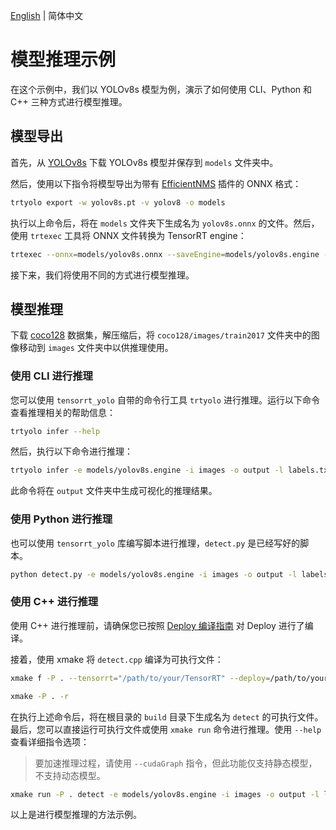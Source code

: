 [English](README.en.md) | 简体中文

# 模型推理示例

在这个示例中，我们以 YOLOv8s 模型为例，演示了如何使用 CLI、Python 和 C++ 三种方式进行模型推理。

## 模型导出

首先，从 [YOLOv8s](https://github.com/ultralytics/assets/releases/download/v8.2.0/yolov8s.pt) 下载 YOLOv8s 模型并保存到 `models` 文件夹中。

然后，使用以下指令将模型导出为带有 [EfficientNMS](https://github.com/NVIDIA/TensorRT/tree/main/plugin/efficientNMSPlugin) 插件的 ONNX 格式：

```bash
trtyolo export -w yolov8s.pt -v yolov8 -o models
```

执行以上命令后，将在 `models` 文件夹下生成名为 `yolov8s.onnx` 的文件。然后，使用 `trtexec` 工具将 ONNX 文件转换为 TensorRT engine：

```bash
trtexec --onnx=models/yolov8s.onnx --saveEngine=models/yolov8s.engine --fp16
```

接下来，我们将使用不同的方式进行模型推理。

## 模型推理

下载 [coco128](https://ultralytics.com/assets/coco128.zip) 数据集，解压缩后，将 `coco128/images/train2017` 文件夹中的图像移动到 `images` 文件夹中以供推理使用。

### 使用 CLI 进行推理

您可以使用 `tensorrt_yolo` 自带的命令行工具 `trtyolo` 进行推理。运行以下命令查看推理相关的帮助信息：

```bash
trtyolo infer --help
```

然后，执行以下命令进行推理：

```bash
trtyolo infer -e models/yolov8s.engine -i images -o output -l labels.txt
```

此命令将在 `output` 文件夹中生成可视化的推理结果。

### 使用 Python 进行推理

也可以使用 `tensorrt_yolo` 库编写脚本进行推理，`detect.py` 是已经写好的脚本。

```bash
python detect.py -e models/yolov8s.engine -i images -o output -l labels.txt
```

### 使用 C++ 进行推理

使用 C++ 进行推理前，请确保您已按照 [Deploy 编译指南](../../docs/cn/build_and_install.md#deploy-编译) 对 Deploy 进行了编译。

接着，使用 xmake 将 `detect.cpp` 编译为可执行文件：

```bash
xmake f -P . --tensorrt="/path/to/your/TensorRT" --deploy=/path/to/your/TensorRT-YOLO

xmake -P . -r
```

在执行上述命令后，将在根目录的 `build` 目录下生成名为 `detect` 的可执行文件。最后，您可以直接运行可执行文件或使用 `xmake run` 命令进行推理。使用 `--help` 查看详细指令选项：

> 要加速推理过程，请使用 `--cudaGraph` 指令，但此功能仅支持静态模型，不支持动态模型。

```bash
xmake run -P . detect -e models/yolov8s.engine -i images -o output -l labels.txt --cudaGraph
```

以上是进行模型推理的方法示例。
